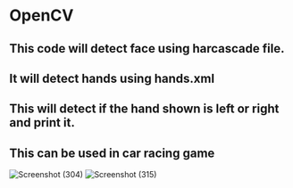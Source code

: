 # OpenCV

## This code will detect face using harcascade file.
## It will detect hands using hands.xml

## This will detect if the hand shown is left or right and print it.
## This can be used in car racing game

![Screenshot (304)](https://user-images.githubusercontent.com/59467414/91639779-89d82980-ea36-11ea-940b-e306c8253af6.png)
![Screenshot (315)](https://user-images.githubusercontent.com/59467414/91639796-a5433480-ea36-11ea-83c0-b2f74a1ab7dc.png)
